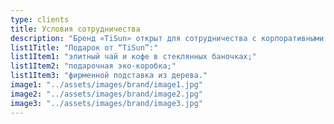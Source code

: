 ```yaml
---
type: clients
title: Условия сотрудничества
description: "Бренд «TiSun» открыт для сотрудничества с корпоративными клиентами. Наш продукт станет отличным подарком для ваших партнеров и коллег, вызывая только теплые ассоциации с Вашим брендом. Команда “TiSun” предлагает широкий ассортимент чая и кофе с логотипом вашей компании, благодаря которому Вы сможете создать уникальный и запоминающийся подарок."
list1Title: "Подарок от “TiSun”:"
list1Item1: "элитный чай и кофе в стеклянных баночках;"
list1Item2: "подарочная эко-коробка;"
list1Item3: "фирменной подставка из дерева."
image1: "../assets/images/brand/image1.jpg"
image2: "../assets/images/brand/image2.jpg"
image3: "../assets/images/brand/image3.jpg"
---
```

